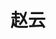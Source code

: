 ---
layout: member
title: 赵云
graduate-from: 北京化工大学
position: 博士研究生
research: 利用纳米材料负载功能性DNA或RNA结合光热、光动力以及化疗等方法进行疾病预防、改善或治疗
email: zhaoyun at whu.edu.cn
image: /images/members/赵云.jpg
alumni: false
---